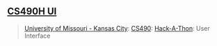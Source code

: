 ## [CS490H UI](https://github.com/JA2H)
> [University of Missouri - Kansas City](https://www.umkc.edu/): [CS490](https://catalog.umkc.edu/course-offerings/undergraduate/comp-sci/): [Hack-A-Thon](https://info.umkc.edu/hack-a-roo/): User Interface
